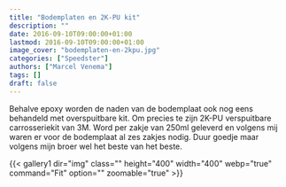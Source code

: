 ```yaml
---
title: "Bodemplaten en 2K-PU kit"
description: ""
date: 2016-09-10T09:00:00+01:00
lastmod: 2016-09-10T09:00:00+01:00
image_cover: "bodemplaten-en-2kpu.jpg"
categories: ["Speedster"]
authors: ["Marcel Venema"] 
tags: []
draft: false
---
```


Behalve epoxy worden de naden van de bodemplaat ook nog eens behandeld met overspuitbare kit. Om precies te zijn 2K-PU verspuitbare carrosseriekit van 3M. Word per zakje van 250ml geleverd en volgens mij waren er voor de bodemplaat al zes zakjes nodig. Duur goedje maar volgens mijn broer wel het beste van het beste.

{{< gallery1 dir="img" class="" height="400" width="400" webp="true" command="Fit" option="" zoomable="true" >}}

&nbsp;